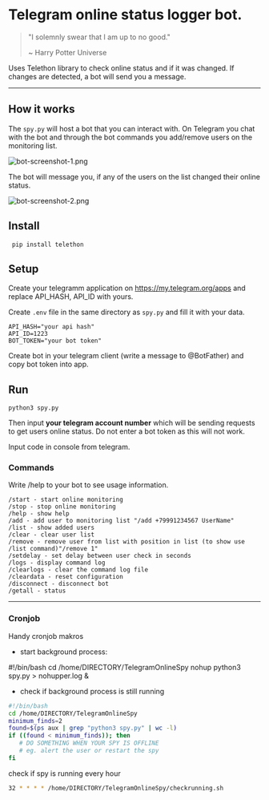 #  Telegram online status logger bot.

> "I solemnly swear that I am up to no good."
> 
> ~ Harry Potter Universe

  Uses Telethon library to check online status and if it was changed. 
  If changes are detected, a bot will send you a message.

---

## How it works

 The `spy.py` will host a bot that you can interact with.
 On Telegram you chat with the bot and through the bot commands you add/remove users on the monitoring list.

![bot-screenshot-1.png](bot-screenshot-1.png)

 The bot will message you, if any of the users on the list changed their online status.

![bot-screenshot-2.png](bot-screenshot-2.png)

## Install

` pip install telethon`
 
## Setup

Create your telegramm application on https://my.telegram.org/apps and replace API_HASH, API_ID with yours.

Create `.env` file in the same directory as `spy.py` and fill it with your data.
```
API_HASH="your api hash"
API_ID=1223
BOT_TOKEN="your bot token"
```

Create bot in your telegram client (write a message to @BotFather) and copy bot token into app.

## Run

  `python3 spy.py`
  
  Then input **your telegram account number** which will be sending requests to get users online status. Do not enter a bot token as this will not work.
  
  Input  code in console from telegram.
  
### Commands
  
  Write /help to your bot to see usage information.

```
/start - start online monitoring 
/stop - stop online monitoring 
/help - show help 
/add - add user to monitoring list "/add +79991234567 UserName"
/list - show added users
/clear - clear user list
/remove - remove user from list with position in list (to show use /list command)"/remove 1"
/setdelay - set delay between user check in seconds
/logs - display command log
/clearlogs - clear the command log file
/cleardata - reset configuration
/disconnect - disconnect bot
/getall - status
```

---

### Cronjob

Handy cronjob makros

- start background process:

#!/bin/bash
cd /home/DIRECTORY/TelegramOnlineSpy
nohup python3 spy.py > nohupper.log &

- check if background process is still running

```bash
#!/bin/bash
cd /home/DIRECTORY/TelegramOnlineSpy
minimum_finds=2
found=$(ps aux | grep "python3 spy.py" | wc -l)
if ((found < minimum_finds)); then
   # DO SOMETHING WHEN YOUR SPY IS OFFLINE
   # eg. alert the user or restart the spy
fi
```

check if spy is running every hour

```bash
32 * * * * /home/DIRECTORY/TelegramOnlineSpy/checkrunning.sh
```



